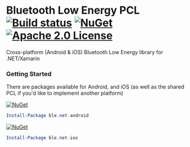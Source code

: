 # Bluetooth Low Energy PCL [![Build status](https://img.shields.io/appveyor/ci/nexussays/ble.net.svg?style=flat-square)](https://ci.appveyor.com/project/nexussays/BLE.net) [![NuGet](https://img.shields.io/nuget/v/ble.net.svg?style=flat-square)](https://www.nuget.org/packages/ble.net) [![Apache 2.0 License](https://img.shields.io/badge/license-Apache%202.0-blue.svg?style=flat-square)](http://www.apache.org/licenses/LICENSE-2.0)

Cross-platform (Android & iOS) Bluetooth Low Energy library for .NET/Xamarin

### Getting Started

There are packages available for Android, and iOS (as well as the shared PCL if you'd like to implement another platform)

[![NuGet](https://img.shields.io/nuget/dt/ble.net-android.svg?style=flat-square)](https://www.nuget.org/packages/ble.net-android)
```powershell
Install-Package ble.net-android
```

[![NuGet](https://img.shields.io/nuget/dt/ble.net-ios.svg?style=flat-square)](https://www.nuget.org/packages/ble.net-ios)
```powershell
Install-Package ble.net-ios
```